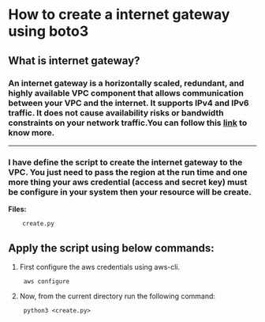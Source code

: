 # How to create a internet gateway using boto3


## What is internet gateway?
### An internet gateway is a horizontally scaled, redundant, and highly available VPC component that allows communication between your VPC and the internet. It supports IPv4 and IPv6 traffic. It does not cause availability risks or bandwidth constraints on your network traffic.You can follow this [link](https://docs.aws.amazon.com/vpc/latest/userguide/VPC_Internet_Gateway.html) to know more.



-------------

### I have define the script to create the internet gateway to the VPC. You just need to pass the region at the run time and one more thing your aws credential (access and secret key) must be configure in your system  then your resource will be create.

**Files:** 

```
    create.py
```
## Apply the script using below commands:

1. First configure the aws credentials using aws-cli.

        aws configure

2. Now, from the current directory run the following command:

        python3 <create.py>
